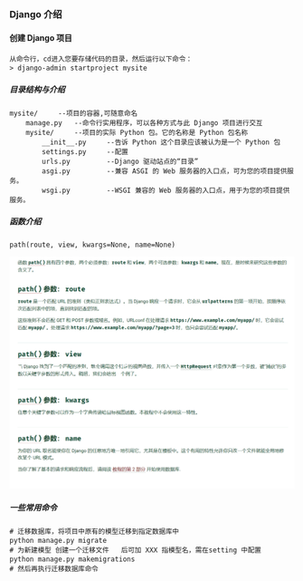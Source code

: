 ### Django 介绍



#### 创建 Django 项目

```
从命令行，cd进入您要存储代码的目录，然后运行以下命令：
> django-admin startproject mysite
```

##### 目录结构与介绍

```
mysite/ 	--项目的容器,可随意命名
    manage.py 	--命令行实用程序，可以各种方式与此 Django 项目进行交互
    mysite/ 	--项目的实际 Python 包。它的名称是 Python 包名称
        __init__.py 	--告诉 Python 这个目录应该被认为是一个 Python 包
        settings.py		--配置
        urls.py			--Django 驱动站点的“目录”
        asgi.py			--兼容 ASGI 的 Web 服务器的入口点，可为您的项目提供服务。
        wsgi.py			--WSGI 兼容的 Web 服务器的入口点，用于为您的项目提供服务。
```

##### 函数介绍

```
path(route, view, kwargs=None, name=None)

```

![image-20211115171857378](img/image-20211115171857378.png)

##### 一些常用命令

```
# 迁移数据库，将项目中原有的模型迁移到指定数据库中
python manage.py migrate
# 为新建模型 创建一个迁移文件   后可加 XXX 指模型名，需在setting 中配置
python manage.py makemigrations 
# 然后再执行迁移数据库命令

```

